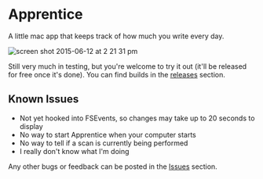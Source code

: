 # Apprentice

A little mac app that keeps track of how much you write every day. 

![screen shot 2015-06-12 at 2 21 31 pm](https://cloud.githubusercontent.com/assets/1354/8140234/7d5c4d82-110e-11e5-8317-2cbe3e988af2.png)

Still very much in testing, but you're welcome to try it out (it'll be released for free once it's done). You can find builds in the [releases](https://github.com/kneath/apprentice/releases) section.

## Known Issues

* Not yet hooked into FSEvents, so changes may take up to 20 seconds to display
* No way to start Apprentice when your computer starts
* No way to tell if a scan is currently being performed
* I really don't know what I'm doing

Any other bugs or feedback can be posted in the [Issues](https://github.com/kneath/apprentice/issues) section.
